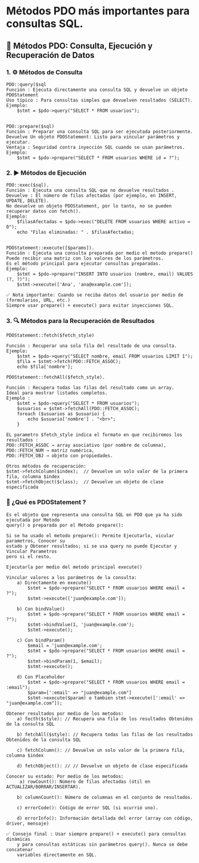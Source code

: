 # Métodos PDO más importantes para consultas SQL.
## 📘 Métodos PDO: Consulta, Ejecución y Recuperación de Datos

### 1. ⚙️ Métodos de Consulta
    PDO::query($sql
    Función : Ejecuta directamente una consulta SQL y devuelve un objeto PDOStatement
    Uso típico : Para consultas simples que devuelven resultados (SELECT).
    Ejemplo: 
        $stmt = $pdo->query("SELECT * FROM usuarios");


    PDO::prepare($sql)
    Función : Preparar una consulta SQL para ser ejecutada posteriormente.
    Devuelve Un objeto PDOStatement: Listo para vincular parámetros y ejecutar.
    Ventaja : Seguridad contra inyección SQL cuando se usan parámetros.
    Ejemplo: 
        $stmt = $pdo->prepare("SELECT * FROM usuarios WHERE id = ?");

### 2. ▶️ Métodos de Ejecución
    PDO::exec($sql).
    Función : Ejecuta una consulta SQL que no devuelve resultados .
    Devuelve : El número de filas afectadas (por ejemplo, en INSERT, UPDATE, DELETE).
    No devuelve un objeto PDOStatement, por lo tanto, no se pueden recuperar datos con fetch().
    Ejemplo: 
        $filasAfectadas = $pdo->exec("DELETE FROM usuarios WHERE activo = 0"); 
        echo "Filas eliminadas: " . $filasAfectadas;
        

    PDOStatement::execute([$params]).
    Función : Ejecuta una consulta preparada por medio el metodo prepare()
    Puede recibir una matriz con los valores de los parámetros.
    Es el método principal para ejecutar consultas preparadas.
    Ejemplo:
        $stmt = $pdo->prepare("INSERT INTO usuarios (nombre, email) VALUES (?, ?)");
        $stmt->execute(['Ana', 'ana@example.com']);

    ✅ Nota importante: Cuando se reciba datos del usuario por medio de (formularios, URL, etc.)
    Siempre usar prepare() + execute() para evitar inyecciones SQL.

###  3. 🔍 Métodos para la Recuperación de Resultados
    PDOStatement::fetch($fetch_style)
    
    Función : Recuperar una sola fila del resultado de una consulta.
    Ejemplo: 
        $stmt = $pdo->query("SELECT nombre, email FROM usuarios LIMIT 1");
        $fila = $stmt->fetch(PDO::FETCH_ASSOC);
        echo $fila['nombre'];
        
    PDOStatement::fetchAll($fetch_style).
    
    Función : Recupera todas las filas del resultado como un array.
    Ideal para mostrar listados completos.
    Ejemplo :
        $stmt = $pdo->query("SELECT * FROM usuarios");
        $usuarios = $stmt->fetchAll(PDO::FETCH_ASSOC);
        foreach ($usuarios as $usuario) {
            echo $usuario['nombre'] . "<br>";
        }
        
    EL parametro $fetch_style indica el formato en que recibiremos los resultados :
    PDO::FETCH_ASSOC → array asociativo (por nombre de columna),
    PDO::FETCH_NUM → matriz numérica,
    PDO::FETCH_OBJ → objeto con propiedades.
    
    Otros métodos de recuperación:
    $stmt->fetchColumn($index);  // Devuelve un solo valor de la primera fila, columna $index
    $stmt->fetchObject($class);  // Devuelve un objeto de clase especificada
    
### 📌 ¿Qué es PDOStatement ?
    Es el objeto que representa una consulta SQL en PDO que ya ha sido ejecutada por Metodo 
    query() o preparada por el Metodo prepare():

    Si se ha usado el metodo prepare(): Permite Ejecutarlo, vicular parametros, Conocer su
    estado y Obtener resultados; si se usa query no puede Ejecutar y Vincular Parametros
    pero si el resto.
    
    Ejecutarla por medio del metodo principal execute()
    
    Vincular valores a los parámetros de la consulta:
        a) Directamente en execute()
            $stmt = $pdo->prepare("SELECT * FROM usuarios WHERE email = ?");
            $stmt->execute(['juan@example.com']);
            
        b) Con bindValue()
            $stmt = $pdo->prepare("SELECT * FROM usuarios WHERE email = ?");
            $stmt->bindValue(1, 'juan@example.com');
            $stmt->execute();
            
        c) Con bindParam()
            $email = 'juan@example.com';
            $stmt = $pdo->prepare("SELECT * FROM usuarios WHERE email = ?");
            $stmt->bindParam(1, $email);
            $stmt->execute();

        d) Con Placeholder
            $stmt = $pdo->prepare("SELECT * FROM usuarios WHERE email = :email");
            $param=[':email' => "juan@example.com"]
            $stmt->execute($param) o tambien stmt->execute([':email' => "juan@example.com"]);
  
    Obtener resultados por medio de los metodos:
        a) fecth($style): // Recupera una fila de los resultados Obtenidos de la consulta SQL
        
        b) fetchAll($style): // Recupera todas las filas de los resultados Obtenidos de la consulta SQL
        
        c) fetchColumn(): // Devuelve un solo valor de la primera fila, columna $index
        
        d) fetchObject(): // // Devuelve un objeto de clase especificada
        
    Conocer su estado: Por medio de los metodos:
         a) rowCount(): Número de filas afectadas (útil en ACTUALIZAR/BORRAR/INSERTAR).
        
        b) columnCount(): Número de columnas en el conjunto de resultados.
        
        c) errorCode(): Código de error SQL (si ocurrió uno).
        
        d) errorInfo(): Información detallada del error (array con código, driver, mensaje)

    ✅ Consejo final : Usar siempre prepare() + execute() para consultas dinámicas
        y para consultas estáticas sin parámetros query(). Nunca se debe concatenar
        variables directamente en SQL.




